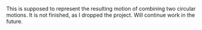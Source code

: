 This is supposed to represent the resulting motion of combining two circular motions.
It is not finished, as I dropped the project. Will continue work in the future.
